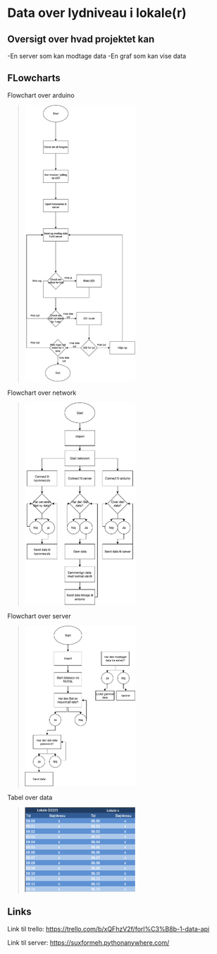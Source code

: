 # Data over lydniveau i lokale(r)

## Oversigt over hvad projektet kan

-En server som kan modtage data
-En graf som kan vise data

## FLowcharts
Flowchart over arduino 
><img width="250" src="https://github.com/LumpaClumpa/Data-for-lyd-niveau/blob/main/Flowcharts/Arduino%20flowchart.drawio.png" />
Flowchart over network
><img width="250" src="https://github.com/LumpaClumpa/Data-for-lyd-niveau/blob/main/Flowcharts/Network_Flowchart.drawio.png" />
Flowchart over server
><img width="250" src="https://github.com/LumpaClumpa/Data-for-lyd-niveau/blob/main/Flowcharts/Server_Flowchart.drawio.png" />
Tabel over data 
><img width="250" src="https://github.com/LumpaClumpa/Data-for-lyd-niveau/blob/main/Flowcharts/TabelOverData.png" />


## Links
Link til trello: https://trello.com/b/xQFhzV2f/forl%C3%B8b-1-data-api

Link til server: https://suxformeh.pythonanywhere.com/


